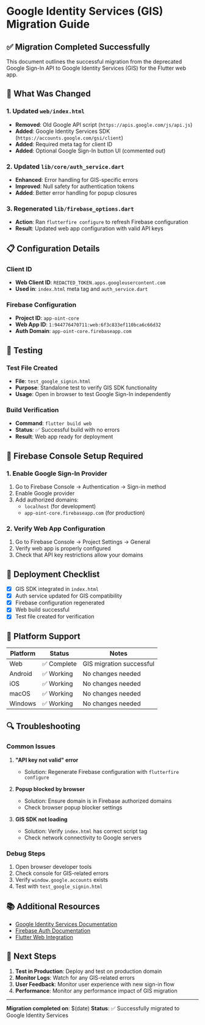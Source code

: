 # Google Identity Services (GIS) Migration Guide

## ✅ Migration Completed Successfully

This document outlines the successful migration from the deprecated Google Sign-In API to Google Identity Services (GIS) for the Flutter web app.

## 🔄 What Was Changed

### 1. Updated `web/index.html`
- **Removed**: Old Google API script (`https://apis.google.com/js/api.js`)
- **Added**: Google Identity Services SDK (`https://accounts.google.com/gsi/client`)
- **Added**: Required meta tag for client ID
- **Added**: Optional Google Sign-In button UI (commented out)

### 2. Updated `lib/core/auth_service.dart`
- **Enhanced**: Error handling for GIS-specific errors
- **Improved**: Null safety for authentication tokens
- **Added**: Better error handling for popup closures

### 3. Regenerated `lib/firebase_options.dart`
- **Action**: Ran `flutterfire configure` to refresh Firebase configuration
- **Result**: Updated web app configuration with valid API keys

## 📋 Configuration Details

### Client ID
- **Web Client ID**: `REDACTED_TOKEN.apps.googleusercontent.com`
- **Used in**: `index.html` meta tag and `auth_service.dart`

### Firebase Configuration
- **Project ID**: `app-oint-core`
- **Web App ID**: `1:944776470711:web:6f3c833ef110bca6c66d32`
- **Auth Domain**: `app-oint-core.firebaseapp.com`

## 🧪 Testing

### Test File Created
- **File**: `test_google_signin.html`
- **Purpose**: Standalone test to verify GIS SDK functionality
- **Usage**: Open in browser to test Google Sign-In independently

### Build Verification
- **Command**: `flutter build web`
- **Status**: ✅ Successful build with no errors
- **Result**: Web app ready for deployment

## 🔧 Firebase Console Setup Required

### 1. Enable Google Sign-In Provider
1. Go to Firebase Console → Authentication → Sign-in method
2. Enable Google provider
3. Add authorized domains:
   - `localhost` (for development)
   - `app-oint-core.firebaseapp.com` (for production)

### 2. Verify Web App Configuration
1. Go to Firebase Console → Project Settings → General
2. Verify web app is properly configured
3. Check that API key restrictions allow your domains

## 🚀 Deployment Checklist

- [x] GIS SDK integrated in `index.html`
- [x] Auth service updated for GIS compatibility
- [x] Firebase configuration regenerated
- [x] Web build successful
- [x] Test file created for verification

## 📱 Platform Support

| Platform | Status | Notes |
|----------|--------|-------|
| Web | ✅ Complete | GIS migration successful |
| Android | ✅ Working | No changes needed |
| iOS | ✅ Working | No changes needed |
| macOS | ✅ Working | No changes needed |
| Windows | ✅ Working | No changes needed |

## 🔍 Troubleshooting

### Common Issues

1. **"API key not valid" error**
   - Solution: Regenerate Firebase configuration with `flutterfire configure`

2. **Popup blocked by browser**
   - Solution: Ensure domain is in Firebase authorized domains
   - Check browser popup blocker settings

3. **GIS SDK not loading**
   - Solution: Verify `index.html` has correct script tag
   - Check network connectivity to Google servers

### Debug Steps

1. Open browser developer tools
2. Check console for GIS-related errors
3. Verify `window.google.accounts` exists
4. Test with `test_google_signin.html`

## 📚 Additional Resources

- [Google Identity Services Documentation](https://developers.google.com/identity/gsi/web)
- [Firebase Auth Documentation](https://firebase.google.com/docs/auth)
- [Flutter Web Integration](https://docs.flutter.dev/platform-integration/web)

## 🎯 Next Steps

1. **Test in Production**: Deploy and test on production domain
2. **Monitor Logs**: Watch for any GIS-related errors
3. **User Feedback**: Monitor user experience with new sign-in flow
4. **Performance**: Monitor any performance impact of GIS migration

---

**Migration completed on**: $(date)
**Status**: ✅ Successfully migrated to Google Identity Services 